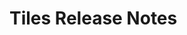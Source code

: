 <!-- Release notes authoring guidelines: http://keepachangelog.com/ -->

# Tiles Release Notes

<!-- ## [Unreleased] -->

<!-- ## [VERSION] -->
